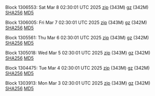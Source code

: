 Block 1306553: Sat Mar  8 02:30:01 UTC 2025 [zip](https://files.01coin.io/mainnet/2025-03-08/bootstrap.dat.zip) (343M) [gz](https://files.01coin.io/mainnet/2025-03-08/bootstrap.dat.tar.gz) (342M) [SHA256](https://files.01coin.io/mainnet/2025-03-08/sha256.txt) [MD5](https://files.01coin.io/mainnet/2025-03-08/md5.txt)

Block 1306005: Fri Mar  7 02:30:01 UTC 2025 [zip](https://files.01coin.io/mainnet/2025-03-07/bootstrap.dat.zip) (343M) [gz](https://files.01coin.io/mainnet/2025-03-07/bootstrap.dat.tar.gz) (342M) [SHA256](https://files.01coin.io/mainnet/2025-03-07/sha256.txt) [MD5](https://files.01coin.io/mainnet/2025-03-07/md5.txt)

Block 1305561: Thu Mar  6 02:30:01 UTC 2025 [zip](https://files.01coin.io/mainnet/2025-03-06/bootstrap.dat.zip) (343M) [gz](https://files.01coin.io/mainnet/2025-03-06/bootstrap.dat.tar.gz) (342M) [SHA256](https://files.01coin.io/mainnet/2025-03-06/sha256.txt) [MD5](https://files.01coin.io/mainnet/2025-03-06/md5.txt)

Block 1305018: Wed Mar  5 02:30:01 UTC 2025 [zip](https://files.01coin.io/mainnet/2025-03-05/bootstrap.dat.zip) (343M) [gz](https://files.01coin.io/mainnet/2025-03-05/bootstrap.dat.tar.gz) (342M) [SHA256](https://files.01coin.io/mainnet/2025-03-05/sha256.txt) [MD5](https://files.01coin.io/mainnet/2025-03-05/md5.txt)

Block 1304475: Tue Mar  4 02:30:01 UTC 2025 [zip](https://files.01coin.io/mainnet/2025-03-04/bootstrap.dat.zip) (343M) [gz](https://files.01coin.io/mainnet/2025-03-04/bootstrap.dat.tar.gz) (342M) [SHA256](https://files.01coin.io/mainnet/2025-03-04/sha256.txt) [MD5](https://files.01coin.io/mainnet/2025-03-04/md5.txt)

Block 1303913: Mon Mar  3 02:30:01 UTC 2025 [zip](https://files.01coin.io/mainnet/2025-03-03/bootstrap.dat.zip) (343M) [gz](https://files.01coin.io/mainnet/2025-03-03/bootstrap.dat.tar.gz) (342M) [SHA256](https://files.01coin.io/mainnet/2025-03-03/sha256.txt) [MD5](https://files.01coin.io/mainnet/2025-03-03/md5.txt)
